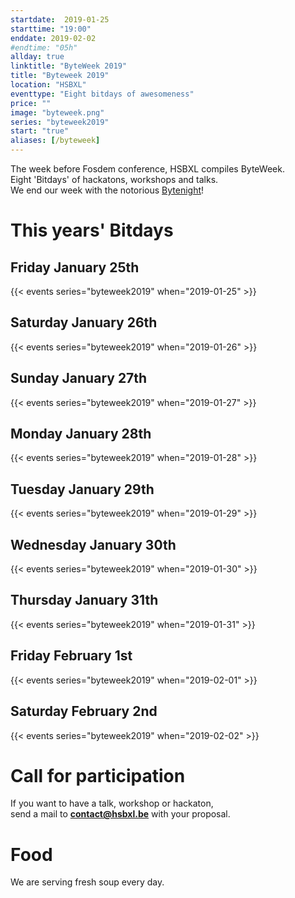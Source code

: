 ```yaml
---
startdate:  2019-01-25
starttime: "19:00"
enddate: 2019-02-02
#endtime: "05h"
allday: true
linktitle: "ByteWeek 2019"
title: "Byteweek 2019"
location: "HSBXL"
eventtype: "Eight bitdays of awesomeness"
price: ""
image: "byteweek.png"
series: "byteweek2019"
start: "true"
aliases: [/byteweek] 
---
```


The week before Fosdem conference, HSBXL compiles ByteWeek.  
Eight 'Bitdays' of hackatons, workshops and talks.  
We end our week with the notorious [Bytenight](/bytenight)!

# This years' Bitdays
## Friday January 25th
{{< events series="byteweek2019" when="2019-01-25" >}}
## Saturday January 26th
{{< events series="byteweek2019" when="2019-01-26" >}}
## Sunday January 27th
{{< events series="byteweek2019" when="2019-01-27" >}}
## Monday January 28th
{{< events series="byteweek2019" when="2019-01-28" >}}
## Tuesday January 29th
{{< events series="byteweek2019" when="2019-01-29" >}}
## Wednesday January 30th
{{< events series="byteweek2019" when="2019-01-30" >}}
## Thursday January 31th
{{< events series="byteweek2019" when="2019-01-31" >}}
## Friday February 1st
{{< events series="byteweek2019" when="2019-02-01" >}}
## Saturday February 2nd
{{< events series="byteweek2019" when="2019-02-02" >}}
# Call for participation
If you want to have a talk, workshop or hackaton,  
send a mail to **contact@hsbxl.be** with your proposal.

# Food
We are serving fresh soup every day.
